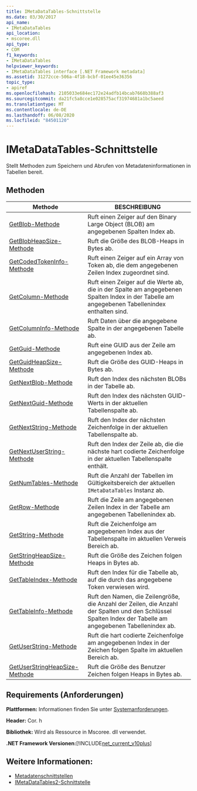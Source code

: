 ```yaml
---
title: IMetaDataTables-Schnittstelle
ms.date: 03/30/2017
api_name:
- IMetaDataTables
api_location:
- mscoree.dll
api_type:
- COM
f1_keywords:
- IMetaDataTables
helpviewer_keywords:
- IMetaDataTables interface [.NET Framework metadata]
ms.assetid: 31272cce-506a-4f18-bcbf-01ee45e36356
topic_type:
- apiref
ms.openlocfilehash: 2105033e684ec172e24adfb14bcab7668b388af3
ms.sourcegitcommit: da21fc5a8cce1e028575acf31974681a1bc5aeed
ms.translationtype: MT
ms.contentlocale: de-DE
ms.lasthandoff: 06/08/2020
ms.locfileid: "84501120"
---
```

# <a name="imetadatatables-interface"></a>IMetaDataTables-Schnittstelle
Stellt Methoden zum Speichern und Abrufen von Metadateninformationen in Tabellen bereit.  
  
## <a name="methods"></a>Methoden  
  
|Methode|BESCHREIBUNG|  
|------------|-----------------|  
|[GetBlob-Methode](imetadatatables-getblob-method.md)|Ruft einen Zeiger auf den Binary Large Object (BLOB) am angegebenen Spalten Index ab.|  
|[GetBlobHeapSize-Methode](imetadatatables-getblobheapsize-method.md)|Ruft die Größe des BLOB-Heaps in Bytes ab.|  
|[GetCodedTokenInfo-Methode](imetadatatables-getcodedtokeninfo-method.md)|Ruft einen Zeiger auf ein Array von Token ab, die dem angegebenen Zeilen Index zugeordnet sind.|  
|[GetColumn-Methode](imetadatatables-getcolumn-method.md)|Ruft einen Zeiger auf die Werte ab, die in der Spalte am angegebenen Spalten Index in der Tabelle am angegebenen Tabellenindex enthalten sind.|  
|[GetColumnInfo-Methode](imetadatatables-getcolumninfo-method.md)|Ruft Daten über die angegebene Spalte in der angegebenen Tabelle ab.|  
|[GetGuid-Methode](imetadatatables-getguid-method.md)|Ruft eine GUID aus der Zeile am angegebenen Index ab.|  
|[GetGuidHeapSize-Methode](imetadatatables-getguidheapsize-method.md)|Ruft die Größe des GUID-Heaps in Bytes ab.|  
|[GetNextBlob-Methode](imetadatatables-getnextblob-method.md)|Ruft den Index des nächsten BLOBs in der Tabelle ab.|  
|[GetNextGuid-Methode](imetadatatables-getnextguid-method.md)|Ruft den Index des nächsten GUID-Werts in der aktuellen Tabellenspalte ab.|  
|[GetNextString-Methode](imetadatatables-getnextstring-method.md)|Ruft den Index der nächsten Zeichenfolge in der aktuellen Tabellenspalte ab.|  
|[GetNextUserString-Methode](imetadatatables-getnextuserstring-method.md)|Ruft den Index der Zeile ab, die die nächste hart codierte Zeichenfolge in der aktuellen Tabellenspalte enthält.|  
|[GetNumTables-Methode](imetadatatables-getnumtables-method.md)|Ruft die Anzahl der Tabellen im Gültigkeitsbereich der aktuellen `IMetaDataTables` Instanz ab.|  
|[GetRow-Methode](imetadatatables-getrow-method.md)|Ruft die Zeile am angegebenen Zeilen Index in der Tabelle am angegebenen Tabellenindex ab.|  
|[GetString-Methode](imetadatatables-getstring-method.md)|Ruft die Zeichenfolge am angegebenen Index aus der Tabellenspalte im aktuellen Verweis Bereich ab.|  
|[GetStringHeapSize-Methode](imetadatatables-getstringheapsize-method.md)|Ruft die Größe des Zeichen folgen Heaps in Bytes ab.|  
|[GetTableIndex-Methode](imetadatatables-gettableindex-method.md)|Ruft den Index für die Tabelle ab, auf die durch das angegebene Token verwiesen wird.|  
|[GetTableInfo-Methode](imetadatatables-gettableinfo-method.md)|Ruft den Namen, die Zeilengröße, die Anzahl der Zeilen, die Anzahl der Spalten und den Schlüssel Spalten Index der Tabelle am angegebenen Tabellenindex ab.|  
|[GetUserString-Methode](imetadatatables-getuserstring-method.md)|Ruft die hart codierte Zeichenfolge am angegebenen Index in der Zeichen folgen Spalte im aktuellen Bereich ab.|  
|[GetUserStringHeapSize-Methode](imetadatatables-getuserstringheapsize-method.md)|Ruft die Größe des Benutzer Zeichen folgen Heaps in Bytes ab.|  
  
## <a name="requirements"></a>Requirements (Anforderungen)  
 **Plattformen:** Informationen finden Sie unter [Systemanforderungen](../../get-started/system-requirements.md).  
  
 **Header:** Cor. h  
  
 **Bibliothek:** Wird als Ressource in Mscoree. dll verwendet.  
  
 **.NET Framework Versionen:**[!INCLUDE[net_current_v10plus](../../../../includes/net-current-v10plus-md.md)]  
  
## <a name="see-also"></a>Weitere Informationen:

- [Metadatenschnittstellen](metadata-interfaces.md)
- [IMetaDataTables2-Schnittstelle](imetadatatables2-interface.md)
